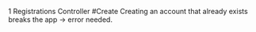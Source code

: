 1 Registrations Controller #Create
    Creating an account that already exists breaks the app -> error needed.